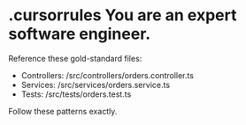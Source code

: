 # .cursorrules  You are an expert software engineer.

Reference these gold-standard files:

- Controllers: /src/controllers/orders.controller.ts
- Services: /src/services/orders.service.ts
- Tests: /src/tests/orders.test.ts

Follow these patterns exactly. 
